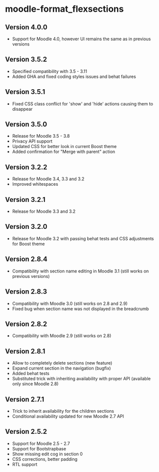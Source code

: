 moodle-format_flexsections
==========================

Version 4.0.0
-------------

- Support for Moodle 4.0, however UI remains the same as in previous versions

Version 3.5.2
-------------

- Specified compatibility with 3.5 - 3.11
- Added GHA and fixed coding styles issues and behat failures

Version 3.5.1
-------------

- Fixed CSS class conflict for 'show' and 'hide' actions causing them to disappear

Version 3.5.0
-------------

- Release for Moodle 3.5 - 3.8
- Privacy API support
- Updated CSS for better look in current Boost theme
- Added confirmation for "Merge with parent" action

Version 3.2.2
-------------

- Release for Moodle 3.4, 3.3 and 3.2
- Improved whitespaces

Version 3.2.1
-------------

- Release for Moodle 3.3 and 3.2

Version 3.2.0
-------------

- Release for Moodle 3.2 with passing behat tests and CSS adjustments for Boost theme

Version 2.8.4
-------------

- Compatibility with section name editing in Moodle 3.1 (still works on previous
  versions)

Version 2.8.3
-------------

- Compatibility with Moodle 3.0 (still works on 2.8 and 2.9)
- Fixed bug when section name was not displayed in the breadcrumb

Version 2.8.2
-------------

- Compatibility with Moodle 2.9 (still works on 2.8)

Version 2.8.1
-------------

- Allow to completely delete sections (new feature)
- Expand current section in the navigation (bugfix)
- Added behat tests
- Substituted trick with inheriting availability with proper
  API (available only since Moodle 2.8)

Version 2.7.1
-------------

- Trick to inherit availability for the children sections
- Conditional availability updated for new Moodle 2.7 API

Version 2.5.2
-------------

- Support for Moodle 2.5 - 2.7
- Support for Bootstrapbase
- Show missing edit cog in section 0
- CSS corrections, better padding
- RTL support
